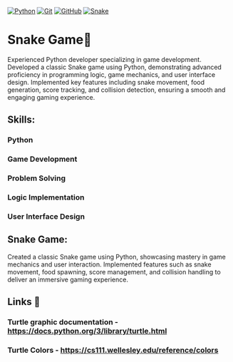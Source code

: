 [![Python](https://img.shields.io/badge/Python-3776AB?style=for-the-badge&logo=python&logoColor=white)](https://www.python.org/)
[![Git](https://img.shields.io/badge/Git-F05032?style=for-the-badge&logo=git&logoColor=white)](https://git-scm.com/)
[![GitHub](https://img.shields.io/badge/GitHub-181717?style=for-the-badge&logo=github&logoColor=white)](https://github.com/)
[![Snake](https://img.shields.io/badge/Snake-1F8B4C?style=for-the-badge&logo=snake&logoColor=white)](https://example.com/)


# Snake Game🐍
Experienced Python developer specializing in game development. Developed a classic Snake game using Python, demonstrating advanced proficiency in programming logic, game mechanics, and user interface design. Implemented key features including snake movement, food generation, score tracking, and collision detection, ensuring a smooth and engaging gaming experience.
## Skills:
### Python
### Game Development
### Problem Solving
### Logic Implementation
### User Interface Design
## Snake Game:
Created a classic Snake game using Python, showcasing mastery in game mechanics and user interaction. Implemented features such as snake movement, food spawning, score management, and collision handling to deliver an immersive gaming experience.
## Links 🔗
### Turtle graphic documentation - https://docs.python.org/3/library/turtle.html
### Turtle Colors - https://cs111.wellesley.edu/reference/colors
